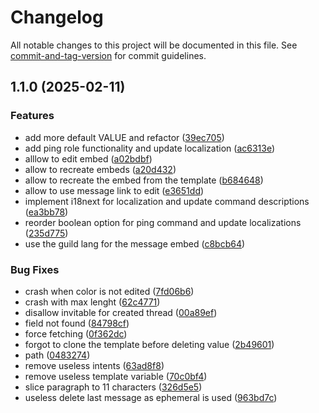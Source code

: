 # Changelog

All notable changes to this project will be documented in this file. See [commit-and-tag-version](https://github.com/absolute-version/commit-and-tag-version) for commit guidelines.

## 1.1.0 (2025-02-11)


### Features

* add more default VALUE and refactor ([39ec705](https://github.com/Lisandra-dev/ticket-thread/commit/39ec7054d840946ecba2d831a48c9fb0957426cc))
* add ping role functionality and update localization ([ac6313e](https://github.com/Lisandra-dev/ticket-thread/commit/ac6313e473be1b04ad916a54cdadc10bf57f1202))
* alllow to edit embed ([a02bdbf](https://github.com/Lisandra-dev/ticket-thread/commit/a02bdbf97658d4b1fe0c99a7f55373fbe7809ad6))
* allow to recreate embeds ([a20d432](https://github.com/Lisandra-dev/ticket-thread/commit/a20d4321dcfbce3c770785bcb1dffd71e8be5734))
* allow to recreate the embed from the template ([b684648](https://github.com/Lisandra-dev/ticket-thread/commit/b684648169dda45603a7bd0430de53690ccf29f5))
* allow to use message link to edit ([e3651dd](https://github.com/Lisandra-dev/ticket-thread/commit/e3651dd052d232dbf11604b3650a1b3721857cc1))
* implement i18next for localization and update command descriptions ([ea3bb78](https://github.com/Lisandra-dev/ticket-thread/commit/ea3bb78d7c1761fc00885ad7185cb336d8791aa7))
* reorder boolean option for ping command and update localizations ([235d775](https://github.com/Lisandra-dev/ticket-thread/commit/235d77524e6da71e705b07e007a627c1e78f14a3))
* use the guild lang for the message embed ([c8bcb64](https://github.com/Lisandra-dev/ticket-thread/commit/c8bcb64cf0e78a2c389a673eaca8e73c711177d6))


### Bug Fixes

* crash when color is not edited ([7fd06b6](https://github.com/Lisandra-dev/ticket-thread/commit/7fd06b6fcbd00cc66680e38fc51ca53c10cb4ba2))
* crash with max lenght ([62c4771](https://github.com/Lisandra-dev/ticket-thread/commit/62c4771877f9255a905576897cf6e021f679ac62))
* disallow invitable for created thread ([00a89ef](https://github.com/Lisandra-dev/ticket-thread/commit/00a89eff8605590ecf3bbb4027cdca33e16681b0))
* field not found ([84798cf](https://github.com/Lisandra-dev/ticket-thread/commit/84798cfa9a7abe633a82536e53554266744aa457))
* force fetching ([0f362dc](https://github.com/Lisandra-dev/ticket-thread/commit/0f362dc94678b023c9af07c7ac44c6f8da5dde38))
* forgot to clone the template before deleting value ([2b49601](https://github.com/Lisandra-dev/ticket-thread/commit/2b49601ee30f35af0247fe1ecdd684b4ff37e789))
* path ([0483274](https://github.com/Lisandra-dev/ticket-thread/commit/0483274f83848500facd4b2674e7c3a0967b98a4))
* remove useless intents ([63ad8f8](https://github.com/Lisandra-dev/ticket-thread/commit/63ad8f8bcfa906671dce21d0e79a19dc8d9d6bd3))
* remove useless template variable ([70c0bf4](https://github.com/Lisandra-dev/ticket-thread/commit/70c0bf40da5893ea95feb2170b8ba3ff9ab9e4c1))
* slice paragraph to 11 characters ([326d5e5](https://github.com/Lisandra-dev/ticket-thread/commit/326d5e5741a3beeae7ecfc985ed34413f97a061f))
* useless delete last message as ephemeral is used ([963bd7c](https://github.com/Lisandra-dev/ticket-thread/commit/963bd7c661889cef170cee713763e70d7522604c))
